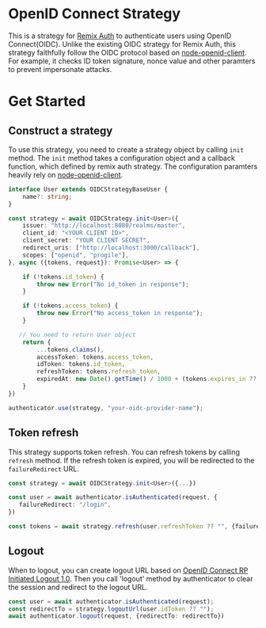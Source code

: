 # OpenID Connect Strategy

This is a strategy for [Remix Auth](https://remix.run/resources/remix-auth) to authenticate users using OpenID Connect(OIDC).
Unlike the existing OIDC strategy for Remix Auth, this strategy faithfully follow the OIDC protocol based on [node-openid-client](https://github.com/panva/node-openid-client). For example, it checks ID token signature, nonce value and other paramters to prevent impersonate attacks.

# Get Started

## Construct a strategy
To use this strategy, you need to create a strategy object by calling `init` method. The `init` method takes a configuration object and a callback function, which defined by remix auth strategy. The configuration paramters heavily rely on [node-openid-client](https://github.com/panva/node-openid-client).

```typescript
interface User extends OIDCStrategyBaseUser {
    name?: string;
}

const strategy = await OIDCStrategy.init<User>({
    issuer: "http://localhost:8080/realms/master",
    client_id: "<YOUR CLIENT ID>",
    client_secret: "YOUR CLIENT SECRET",
    redirect_uris: ["http://localhost:3000/callback"],
    scopes: ["openid", "progile"],
}, async ({tokens, request}): Promise<User> => {

    if (!tokens.id_token) {
        throw new Error("No id_token in response");
    }

    if (!tokens.access_token) {
        throw new Error("No access_token in response");
    }

   // You need to return User object
    return {
        ...tokens.claims(),
        accessToken: tokens.access_token,
        idToken: tokens.id_token,
        refreshToken: tokens.refresh_token,
        expiredAt: new Date().getTime() / 1000 + (tokens.expires_in ?? 0),
    }
})

authenticator.use(strategy, "your-oidc-provider-name");
```

## Token refresh
This strategy supports token refresh. You can refresh tokens by calling `refresh` method. If the refresh token is expired, you will be redirected to the `failureRedirect` URL. 

```typescript
const strategy = await OIDCStrategy.init<User>({...})

const user = await authenticator.isAuthenticated(request, {
   failureRedirect: "/login",
})

const tokens = await strategy.refresh(user.refreshToken ?? "", {failureRedirect: "/login"});
```

## Logout
When to logout, you can create logout URL based on [OpenID Connect RP Initiated Logout 1.0](https://openid.net/specs/openid-connect-rpinitiated-1_0.html). Then you call 'logout' method by authenticator to clear the session and redirect to the logout URL.

```typescript
const user = await authenticator.isAuthenticated(request);
const redirectTo = strategy.logoutUrl(user.idToken ?? "");
await authenticator.logout(request, {redirectTo: redirectTo})
```